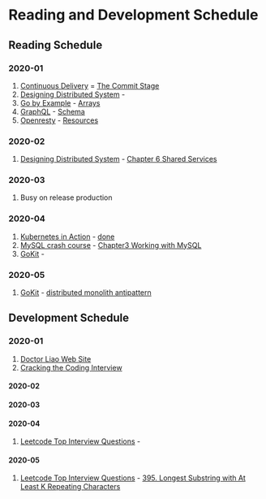 # Reading and Development Schedule

## Reading Schedule

### 2020-01

1. [Continuous Delivery]() = [The Commit Stage]()
1. [Designing Distributed System]() - []()
1. [Go by Example]() - [Arrays]()
1. [GraphQL](https://graphql.org) - [Schema](https://graphql.org/learn/schema/)
1. [Openresty](https://openresty.org) - [Resources](https://openresty.org/en/resources.html)

### 2020-02

1. [Designing Distributed System]() - [Chapter 6 Shared Services]()

### 2020-03

1. Busy on release production

### 2020-04

1. [Kubernetes in Action]() - [done]()
1. [MySQL crash course]() - [Chapter3 Working with MySQL]()
1. [GoKit](https://gokit.io/) - []()

### 2020-05

1. [GoKit](https://gokit.io/) - [distributed monolith antipattern]()

## Development Schedule

### 2020-01

1. [Doctor Liao Web Site]()
1. [Cracking the Coding Interview]()

#### 2020-02

#### 2020-03

#### 2020-04

1. [Leetcode Top Interview Questions]() - []()

#### 2020-05

1. [Leetcode Top Interview Questions]() - [395. Longest Substring with At Least K Repeating Characters]()
